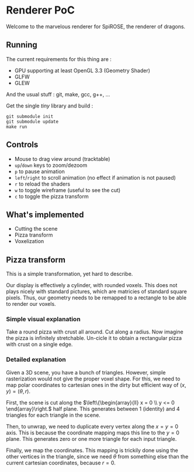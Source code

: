 # Renderer PoC

Welcome to the marvelous renderer for SpiROSE, the renderer of dragons.

## Running

The current requirements for this thing are :

- GPU supporting at least OpenGL 3.3 (Geometry Shader)
- GLFW
- GLEW

And the usual stuff : git, make, gcc, g++, ...

Get the single *tiny* library and build :

    git submodule init
    git submodule update
    make run

## Controls

- Mouse to drag view around (tracktable)
- `up`/`down` keys to zoom/dezoom
- `p` to pause animation
- `left`/`right` to scroll animation (no effect if animation is not paused)
- `r` to reload the shaders
- `w` to toggle wireframe (useful to see the cut)
- `c` to toggle the pizza transform

## What's implemented

- Cutting the scene
- Pizza transform
- Voxelization

## Pizza transform

This is a simple transformation, yet hard to describe.

Our display is effectively a cylinder, with rounded voxels. This does not plays
nicely with standard pictures, which are matricies of standard square pixels.
Thus, our geometry needs to be remapped to a rectangle to be able to render our
voxels.

### Simple visual explanation

Take a round pizza with crust all around. Cut along a radius. Now imagine the
pizza is infinitely stretchable. Un-cicle it to obtain a rectangular pizza with
crust on a single edge.

### Detailed explanation

Given a 3D scene, you have a bunch of triangles. However, simple rasterization
would not give the proper voxel shape. For this, we need to map polar
coordinates to cartesian ones in the dirty but efficient way of
$`(x, y) = (\theta, r)`$.

First, the scene is cut along the
$`\left\{\begin{array}{ll} x = 0 \\ y <= 0 \end{array}\right.`$ half plane. This
generates between 1 (identity) and 4 triangles for each triangle in the scene.

Then, to unwrap, we need to duplicate every vertex along the $`x = y = 0`$ axis.
This is because the coordinate mapping maps this line to the $`y = 0`$ plane.
This generates zero or one more triangle for each input triangle.

Finally, we map the coordinates. This mapping is trickily done using the other
vertices in the triangle, since we need $`\theta`$ from something else than the
current cartesian coordinates, because $`r = 0`$.

